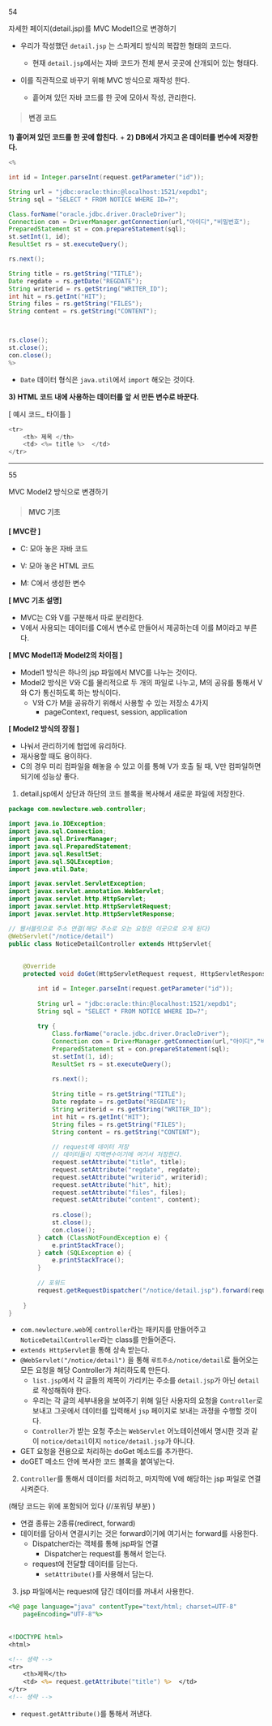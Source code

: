 54

자세한 페이지(detail.jsp)를 MVC Model1으로 변경하기

* 우리가 작성했던 `detail.jsp` 는 스파게티 방식의 복잡한 형태의 코드다.
  * 현재 `detail.jsp`에서는 자바 코드가 전체 분서 곳곳에 산개되어 있는 형태다. 



* 이를 직관적으로 바꾸기 위해 MVC 방식으로 재작성 한다. 
  * 흩어져 있던 자바 코드를 한 곳에 모아서 작성, 관리한다.



> #### 변경 코드



**1) 흩어져 있던 코드를 한 곳에 합친다.**  +  **2) DB에서 가지고 온 데이터를 변수에 저장한다.**

```java
<%

int id = Integer.parseInt(request.getParameter("id"));

String url = "jdbc:oracle:thin:@localhost:1521/xepdb1";
String sql = "SELECT * FROM NOTICE WHERE ID=?"; 

Class.forName("oracle.jdbc.driver.OracleDriver");
Connection con = DriverManager.getConnection(url,"아이디","비밀번호");
PreparedStatement st = con.prepareStatement(sql);
st.setInt(1, id);
ResultSet rs = st.executeQuery();

rs.next();

String title = rs.getString("TITLE");
Date regdate = rs.getDate("REGDATE");
String writerid = rs.getString("WRITER_ID");
int hit = rs.getInt("HIT");
String files = rs.getString("FILES");
String content = rs.getString("CONTENT");



rs.close();
st.close();
con.close();
%>    
```

* `Date` 데이터 형식은 `java.util`에서 `import` 해오는 것이다. 



**3) HTML 코드 내에 사용하는 데이터를 앞 서 만든 변수로 바꾼다.** 

[ 예시 코드_ 타이틀 ]

```java
<tr>
    <th> 제목 </th>
    <td> <%= title %>  </td>
</tr>
```

  

---

55

MVC Model2 방식으로 변경하기



> #### MVC 기초



**[ MVC란 ]**

* C: 모아 놓은 자바 코드 

* V: 모아 놓은 HTML 코드

* M: C에서 생성한 변수

  

**[ MVC 기초 설명]**

* MVC는 C와 V를 구분해서 따로 분리한다.
* V에서 사용되는 데이터를 C에서 변수로 만들어서 제공하는데 이를 M이라고 부른다.

   

**[ MVC Model1과 Model2의 차이점 ]**

* Model1 방식은 하나의 jsp 파일에서 MVC를 나누는 것이다.
* Model2 방식은 V와 C를 물리적으로 두 개의 파일로 나누고, M의 공유를 통해서 V와 C가 통신하도록 하는 방식이다. 
  * V와 C가 M을 공유하기 위해서 사용할 수 있는 저장소 4가지
    * pageContext, request, session, application



**[ Model2 방식의 장점 ]**

* 나눠서 관리하기에 협업에 유리하다.
* 재사용할 때도 용이하다.
* C의 경우 미리 컴파일을 해놓을 수 있고 이를 통해 V가 호출 될 때, V만 컴파일하면 되기에 성능상 좋다.



 1) detail.jsp에서 상단과 하단의 코드 블록을 복사해서 새로운 파일에 저장한다.

```java
package com.newlecture.web.controller;

import java.io.IOException;
import java.sql.Connection;
import java.sql.DriverManager;
import java.sql.PreparedStatement;
import java.sql.ResultSet;
import java.sql.SQLException;
import java.util.Date;

import javax.servlet.ServletException;
import javax.servlet.annotation.WebServlet;
import javax.servlet.http.HttpServlet;
import javax.servlet.http.HttpServletRequest;
import javax.servlet.http.HttpServletResponse;

// 웹서블릿으로 주소 연결(해당 주소로 오는 요청은 이곳으로 오게 된다)
@WebServlet("/notice/detail")
public class NoticeDetailController extends HttpServlet{
	
	
	@Override
	protected void doGet(HttpServletRequest request, HttpServletResponse response) throws ServletException, IOException {

		int id = Integer.parseInt(request.getParameter("id"));
		
		String url = "jdbc:oracle:thin:@localhost:1521/xepdb1";
		String sql = "SELECT * FROM NOTICE WHERE ID=?"; 
		
		try {
			Class.forName("oracle.jdbc.driver.OracleDriver");
			Connection con = DriverManager.getConnection(url,"아이디","비밀번호");
			PreparedStatement st = con.prepareStatement(sql);
			st.setInt(1, id);
			ResultSet rs = st.executeQuery();
			
			rs.next();
			
			String title = rs.getString("TITLE");
			Date regdate = rs.getDate("REGDATE");
			String writerid = rs.getString("WRITER_ID");
			int hit = rs.getInt("HIT");
			String files = rs.getString("FILES");
			String content = rs.getString("CONTENT");
			
			// request에 데이터 저장
			// 데이터들이 지역변수이기에 여기서 저장한다. 
			request.setAttribute("title", title);
			request.setAttribute("regdate", regdate);
			request.setAttribute("writerid", writerid);
			request.setAttribute("hit", hit);
			request.setAttribute("files", files);
			request.setAttribute("content", content);
			
			rs.close();
			st.close();
			con.close();
		} catch (ClassNotFoundException e) {
			e.printStackTrace();
		} catch (SQLException e) {
			e.printStackTrace();
		}
		
		// 포워드
		request.getRequestDispatcher("/notice/detail.jsp").forward(request,response);
		
	}
}
```



* `com.newlecture.web`에 `controller`라는 패키지를 만들어주고 `NoticeDetailController`라는 class를 만들어준다.
* `extends HttpServlet`을 통해 상속 받는다.
* `@WebServlet("/notice/detail")` 을 통해 `루트주소/notice/detail`로 들어오는 모든 요청을 해당 Controller가 처리하도록 만든다.  
  * `list.jsp`에서 각 글들의 제목이 가리키는 주소를 `detail.jsp`가 아닌 `detail`로 작성해줘야 한다. 
  * 우리는 각 글의 세부내용을 보여주기 위해 일단 사용자의 요청을 `Controller`로 보내고 그곳에서 데이터를 입력해서 `jsp` 페이지로 보내는 과정을 수행할 것이다. 
  * `Controller`가 받는 요청 주소는 `WebServlet` 어노테이션에서 명시한 것과 같이 `notice/detail`이지 `notice/detail.jsp`가 아니다.
* GET 요청을 전용으로 처리하는 doGet 메소드를 추가한다.
* doGET 메소드 안에 복사한 코드 블록을 붙여넣는다. 

  

  

2) `Controller`를 통해서 데이터를 처리하고, 마지막에 V에 해당하는 jsp 파일로 연결시켜준다.

(해당 코드는 위에 포함되어 있다 (//포워딩 부분) )

* 연결 종류는 2종류(redirect, forward)
* 데이터를 담아서 연결시키는 것은 forward이기에 여기서는 forward를 사용한다.
  * Dispatcher라는 객체를 통해 jsp파일 연결 
    * Dispatcher는 request를 통해서 얻는다.
  * request에 전달할 데이터를 담는다. 
    * `setAttribute()`를 사용해서 담는다. 

  



3) jsp 파일에서는 request에 담긴 데이터를 꺼내서 사용한다.

```jsp
<%@ page language="java" contentType="text/html; charset=UTF-8"
    pageEncoding="UTF-8"%>
    
    
<!DOCTYPE html>
<html>

<!-- 생략 -->
<tr>
    <th>제목</th>
    <td> <%= request.getAttribute("title") %>  </td>
</tr>
<!-- 생략 -->
```

* `request.getAttribute()`를 통해서 꺼낸다. 